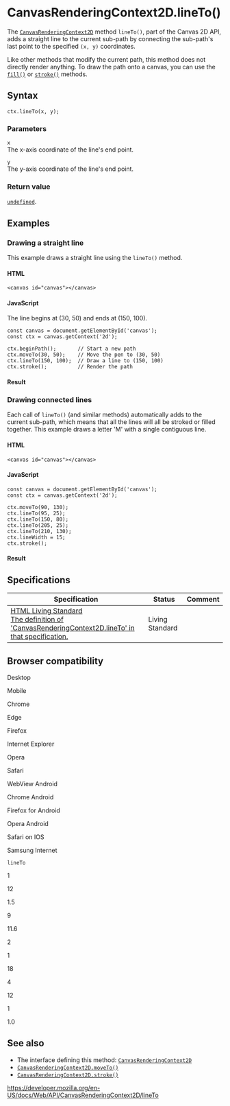 # CanvasRenderingContext2D.lineTo()

The [`CanvasRenderingContext2D`](../canvasrenderingcontext2d) method `lineTo()`, part of the Canvas 2D API, adds a straight line to the current sub-path by connecting the sub-path's last point to the specified `(x, y)` coordinates.

Like other methods that modify the current path, this method does not directly render anything. To draw the path onto a canvas, you can use the [`fill()`](fill) or [`stroke()`](stroke) methods.

## Syntax

    ctx.lineTo(x, y);

### Parameters

`x`  
The x-axis coordinate of the line's end point.

`y`  
The y-axis coordinate of the line's end point.

### Return value

[`undefined`](https://developer.mozilla.org/en-US/docs/Web/JavaScript/Reference/Global_Objects/undefined).

## Examples

### Drawing a straight line

This example draws a straight line using the `lineTo()` method.

#### HTML

    <canvas id="canvas"></canvas>

#### JavaScript

The line begins at (30, 50) and ends at (150, 100).

    const canvas = document.getElementById('canvas');
    const ctx = canvas.getContext('2d');

    ctx.beginPath();       // Start a new path
    ctx.moveTo(30, 50);    // Move the pen to (30, 50)
    ctx.lineTo(150, 100);  // Draw a line to (150, 100)
    ctx.stroke();          // Render the path

#### Result

### Drawing connected lines

Each call of `lineTo()` (and similar methods) automatically adds to the current sub-path, which means that all the lines will all be stroked or filled together. This example draws a letter 'M' with a single contiguous line.

#### HTML

    <canvas id="canvas"></canvas>

#### JavaScript

    const canvas = document.getElementById('canvas');
    const ctx = canvas.getContext('2d');

    ctx.moveTo(90, 130);
    ctx.lineTo(95, 25);
    ctx.lineTo(150, 80);
    ctx.lineTo(205, 25);
    ctx.lineTo(210, 130);
    ctx.lineWidth = 15;
    ctx.stroke();

#### Result

## Specifications

<table><thead><tr class="header"><th>Specification</th><th>Status</th><th>Comment</th></tr></thead><tbody><tr class="odd"><td><a href="https://html.spec.whatwg.org/multipage/scripting.html#dom-context-2d-lineto">HTML Living Standard<br />
<span class="small">The definition of 'CanvasRenderingContext2D.lineTo' in that specification.</span></a></td><td><span class="spec-living">Living Standard</span></td><td></td></tr></tbody></table>

## Browser compatibility

Desktop

Mobile

Chrome

Edge

Firefox

Internet Explorer

Opera

Safari

WebView Android

Chrome Android

Firefox for Android

Opera Android

Safari on IOS

Samsung Internet

`lineTo`

1

12

1.5

9

11.6

2

1

18

4

12

1

1.0

## See also

- The interface defining this method: [`CanvasRenderingContext2D`](../canvasrenderingcontext2d)
- [`CanvasRenderingContext2D.moveTo()`](moveto)
- [`CanvasRenderingContext2D.stroke()`](stroke)

<a href="https://developer.mozilla.org/en-US/docs/Web/API/CanvasRenderingContext2D/lineTo" class="_attribution-link">https://developer.mozilla.org/en-US/docs/Web/API/CanvasRenderingContext2D/lineTo</a>
